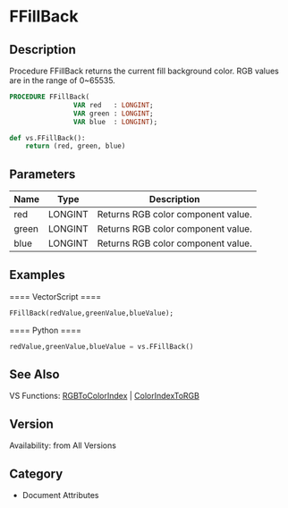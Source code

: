 # FFillBack

## Description
Procedure FFillBack returns the current fill background color. RGB values are in the range of 0~65535.

```pascal
PROCEDURE FFillBack(
				VAR red   : LONGINT;
				VAR green : LONGINT;
				VAR blue  : LONGINT);
```

```python
def vs.FFillBack():
    return (red, green, blue)
```

## Parameters
|Name|Type|Description|
|---|---|---|
|red|LONGINT|Returns RGB color component value.|
|green|LONGINT|Returns RGB color component value.|
|blue|LONGINT|Returns RGB color component value.|

## Examples
==== VectorScript ====
```pascal
FFillBack(redValue,greenValue,blueValue);
```
==== Python ====
```python
redValue,greenValue,blueValue = vs.FFillBack()
```

## See Also
VS Functions:
[RGBToColorIndex](RGBToColorIndex.md) 
| [ColorIndexToRGB](ColorIndexToRGB.md)

## Version
Availability: from All Versions

## Category
* Document Attributes

